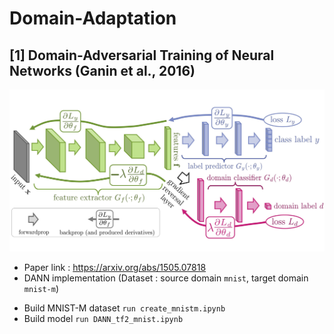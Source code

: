 # Domain-Adaptation

## [1] Domain-Adversarial Training of Neural Networks (Ganin et al., 2016) 

<img src="./domain-adversarial-training-of-neural-networks-fig.jpg">

- Paper link : https://arxiv.org/abs/1505.07818
- DANN implementation (Dataset : source domain `mnist`, target domain `mnist-m`)
*  Build MNIST-M dataset
`run create_mnistm.ipynb`
*  Build model
`run DANN_tf2_mnist.ipynb`
